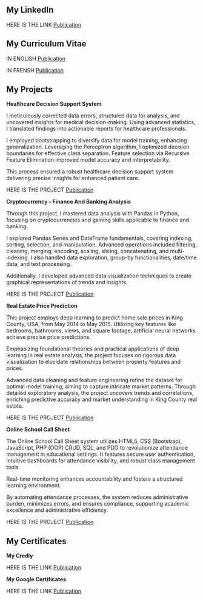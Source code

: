 ## My LinkedIn

HERE IS THE LINK [Publication](https://www.linkedin.com/in/dorra-boucharbia-908b4b265/)

## My Curriculum Vitae

IN ENGLISH [Publication](/assets/MYCVEnglish.pdf)

IN FRENSH [Publication](/assets/MYCVFrensh.pdf)

## My Projects 

**Healthcare Decision Support System**

I meticulously corrected data errors, structured data for analysis, and uncovered insights for medical decision-making. Using advanced statistics, I translated findings into actionable reports for healthcare professionals. 

I employed bootstrapping to diversify data for model training, enhancing generalization. Leveraging the Perceptron algorithm, I optimized decision boundaries for effective class separation. Feature selection via Recursive Feature Elimination improved model accuracy and interpretability. 

This process ensured a robust healthcare decision support system delivering precise insights for enhanced patient care.

HERE IS THE PROJECT [Publication](/assets/Healthcare_Decision_Support_System.ipynb)

**Cryptocurrency - Finance And Banking Analysis**

Through this project, I mastered data analysis with Pandas in Python, focusing on cryptocurrencies and gaining skills applicable to finance and banking.

I explored Pandas Series and DataFrame fundamentals, covering indexing, sorting, selection, and manipulation. Advanced operations included filtering, cleaning, merging, encoding, scaling, slicing, concatenating, and multi-indexing. I also handled data exploration, group-by functionalities, date/time data, and text processing.

Additionally, I developed advanced data visualization techniques to create graphical representations of trends and insights.

HERE IS THE PROJECT [Publication](assets/Cryptocurrency.ipynb)

**Real Estate Price Prediction**

This project employs deep learning to predict home sale prices in King County, USA, from May 2014 to May 2015. Utilizing key features like bedrooms, bathrooms, views, and square footage, artificial neural networks achieve precise price predictions. 

Emphasizing foundational theories and practical applications of deep learning in real estate analysis, the project focuses on rigorous data visualization to elucidate relationships between property features and prices. 

Advanced data cleaning and feature engineering refine the dataset for optimal model training, aiming to capture intricate market patterns. Through detailed exploratory analysis, the project uncovers trends and correlations, enriching predictive accuracy and market understanding in King County real estate.

HERE IS THE PROJECT [Publication](assets/RealEstatePricePrediction.ipynb)

**Online School Call Sheet**

The Online School Call Sheet system utilizes HTML5, CSS (Bootstrap), JavaScript, PHP (OOP) CRUD, SQL, and PDO to revolutionize attendance management in educational settings. It features secure user authentication, intuitive dashboards for attendance visibility, and robust class management tools. 

Real-time monitoring enhances accountability and fosters a structured learning environment. 

By automating attendance processes, the system reduces administrative burden, minimizes errors, and ensures compliance, supporting academic excellence and administrative efficiency.

HERE IS THE PROJECT [Publication](assets/home.html)

## My Certificates

**My Credly**

HERE IS THE LINK [Publication](https://www.credly.com/users/dorra-boucharbia/badges)

**My Google Certificates**

HERE IS THE LINK [Publication](https://www.cloudskillsboost.google/public_profiles/904515a6-6d0d-4237-9966-ee9573113ec6)
